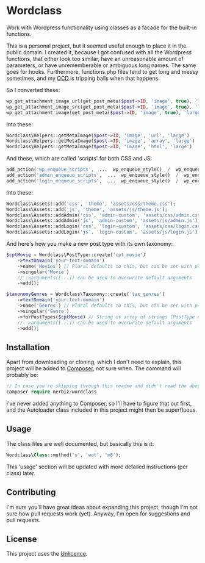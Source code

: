 # Wordclass
Work with Wordpress functionality using classes as a facade for the built-in functions.

This is a personal project, but it seemed useful enough to place it in the public domain. I created it, because I got confused with all the Wordpress functions, that either look too similar, have an unreasonable amount of parameters, or have unrememberable or ambiguous long names. The same goes for hooks. Furthermore, functions.php files tend to get long and messy sometimes, and my [OCD](https://en.wikipedia.org/wiki/Obsessive%E2%80%93compulsive_disorder) is tripping balls when that happens.

So I converted these:
```php
wp_get_attachment_image_url(get_post_meta($post->ID, 'image', true), 'large')
wp_get_attachment_image_src(get_post_meta($post->ID, 'image', true), 'large')
wp_get_attachment_image(get_post_meta($post->ID, 'image', true), 'large')
```

Into these:
```php
Wordclass\Helpers::getMetaImage($post->ID, 'image', 'url', 'large')
Wordclass\Helpers::getMetaImage($post->ID, 'image', 'array', 'large')
Wordclass\Helpers::getMetaImage($post->ID, 'image', 'html', 'large')
```

And these, which are called 'scripts' for both CSS and JS:
```php
add_action('wp_enqueue_scripts',  ...  wp_enqueue_style()  /  wp_enqueue_script()
add_action('admin_enqueue_scripts',  ...  wp_enqueue_style()  /  wp_enqueue_script()
add_action('login_enqueue_scripts',  ...  wp_enqueue_style()  /  wp_enqueue_script()
```

Into these:
```php
Wordclass\Assets::add('css', 'theme', 'assets/css/theme.css');
Wordclass\Assets::add('js', 'theme', 'assets/js/theme.js');
Wordclass\Assets::addAdmin('css', 'admin-custom', 'assets/css/admin.css');
Wordclass\Assets::addAdmin('js', 'admin-custom', 'assets/js/admin.js');
Wordclass\Assets::addLogin('css', 'login-custom', 'assets/css/login.css');
Wordclass\Assets::addLogin('js', 'login-custom', 'assets/js/login.js');
```

And here's how you make a new post type with its own taxonomy:
```php
$cptMovie = Wordclass\PostType::create('cpt_movie')
    ->textDomain('your-text-domain')
    ->name('Movies') // Plural defaults to this, but can be set with plural()
    ->singular('Movie')
    // ->arguments([...]) can be used to overwrite default arguments
    ->add();

$taxonomyGenres = Wordclass\Taxonomy::create('tax_genres')
    ->textDomain('your-text-domain')
    ->name('Genres') // Plural defaults to this, but can be set with plural()
    ->singular('Genre')
    ->forPostTypes($cptMovie) // String or array of strings (PostType objects will cast to string)
    // ->arguments([...]) can be used to overwrite default arguments
    ->add();
```

## Installation
Apart from downloading or cloning, which I don't need to explain, this project will be added to [Composer](https://getcomposer.org/), not sure when. The command will probably be:
```php
// In case you're skipping through this readme and didn't read the above line, this command won't work now
composer require nerbiz/wordclass
```
I've never added anything to Composer, so I'll have to figure that out first, and the Autoloader class included in this project might then be superfluous.

## Usage
The class files are well documented, but basically this is it:
```php
Wordclass\Class::method('u', 'wot', 'm8');
```

This 'usage' section will be updated with more detailed instructions (per class) later.

## Contributing
I'm sure you'll have great ideas about expanding this project, though I'm not sure how pull requests work (yet). Anyway, I'm open for suggestions and pull requests.

## License
This project uses the [Unlicence](http://unlicense.org/).
